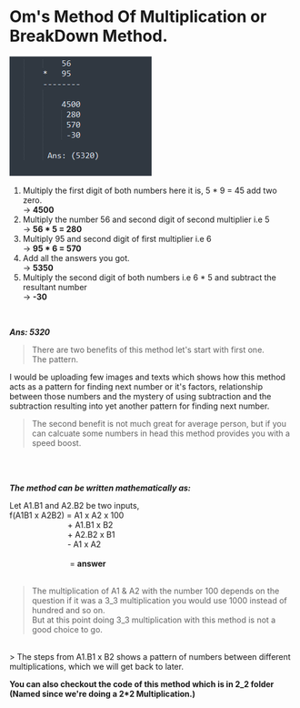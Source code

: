# Om's Method Of Multiplication or BreakDown Method.

<img src="./assests/Images/breakDownEx.png">

1. Multiply the first digit of both numbers here it is, 5 * 9 = 45 add two zero. </br>
-> **4500**  
2. Multiply the number 56 and second digit of second multiplier i.e 5 </br>
-> **56 * 5 = 280**
3. Multiply 95 and second digit of first multiplier i.e 6 </br> 
-> **95 * 6 = 570**
4. Add all the answers you got. </br>
-> **5350**
5. Multiply the second digit of both numbers i.e 6 * 5 and subtract the resultant number </br>
-> **-30**
</br>

***Ans: 5320***
</br>

> There are two benefits of this method let's start with first one. </br>
> The pattern.

I would be uploading few images and texts which shows how this method acts as a pattern for finding next number or it's factors, relationship between those numbers and the mystery of using subtraction and the subtraction resulting into yet another pattern for finding next number.
</br>

> The second benefit is not much great for average person, but if you can calcuate some numbers in head this method provides you with a speed boost.

</br>
</br>


***The method can be written mathematically as:***
<br>

Let A1.B1 and A2.B2 be two inputs,
</br>
f(A1B1 x A2B2) =  A1 x A2 x 100 </br> 
&emsp;&emsp;&emsp;&emsp;&emsp;&emsp;&emsp;&nbsp;+                 A1.B1 x B2 <br>
&emsp;&emsp;&emsp;&emsp;&emsp;&emsp;&emsp;&nbsp;+                 A2.B2 x B1 <br>
&emsp;&emsp;&emsp;&emsp;&emsp;&emsp;&emsp;&nbsp;-                 A1 x A2 <br> <br>
&emsp;&emsp;&emsp;&emsp;&emsp;&emsp;&emsp;&nbsp; = **answer**
<br>
<br>

> The multiplication of A1 & A2 with the number 100 depends on the question if it was a 3_3 multiplication you would use 1000 instead of hundred and so on.<br>
But at this point doing 3_3 multiplication with this method is not a good choice to go.<br>
<br>
> The steps from A1.B1 x B2 shows a pattern of numbers between different multiplications, which we will get back to later.  

__You can also checkout the code of this method which is in 2_2 folder (Named since we're doing a 2*2 Multiplication.)__
